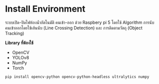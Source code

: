 # Install Environment
ระบบเปิด-ปิดไฟห้องน้ำอัตโนมัติ คนเข้า-ออก ด้วย Raspbery pi 5 โดยใช้ Algorithm การนับคนเข้าออกโดยใช้เส้นนับ (Line Crossing Detection) และ การติดตามวัตถุ (Object Tracking)

**Library ที่ต้องใช้**
- OpenCV
- YOLOv8
- NumPy
- Torch

```bash
pip install opencv-python opencv-python-headless ultralytics numpy
```
